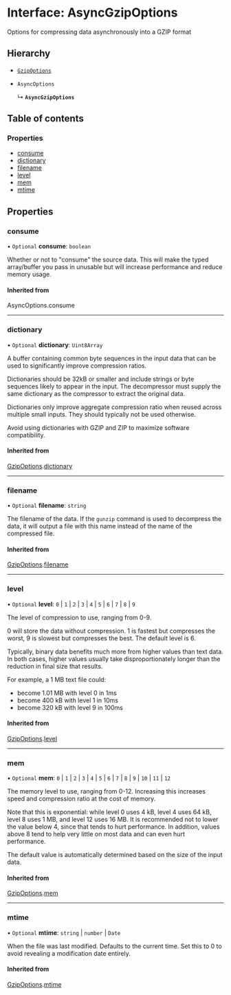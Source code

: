 # Interface: AsyncGzipOptions

Options for compressing data asynchronously into a GZIP format

## Hierarchy

- [`GzipOptions`](GzipOptions.md)

- `AsyncOptions`

  ↳ **`AsyncGzipOptions`**

## Table of contents

### Properties

- [consume](AsyncGzipOptions.md#consume)
- [dictionary](AsyncGzipOptions.md#dictionary)
- [filename](AsyncGzipOptions.md#filename)
- [level](AsyncGzipOptions.md#level)
- [mem](AsyncGzipOptions.md#mem)
- [mtime](AsyncGzipOptions.md#mtime)

## Properties

### consume

• `Optional` **consume**: `boolean`

Whether or not to "consume" the source data. This will make the typed array/buffer you pass in
unusable but will increase performance and reduce memory usage.

#### Inherited from

AsyncOptions.consume

___

### dictionary

• `Optional` **dictionary**: `Uint8Array`

A buffer containing common byte sequences in the input data that can be used to significantly improve compression ratios.

Dictionaries should be 32kB or smaller and include strings or byte sequences likely to appear in the input.
The decompressor must supply the same dictionary as the compressor to extract the original data.

Dictionaries only improve aggregate compression ratio when reused across multiple small inputs. They should typically not be used otherwise.

Avoid using dictionaries with GZIP and ZIP to maximize software compatibility.

#### Inherited from

[GzipOptions](GzipOptions.md).[dictionary](GzipOptions.md#dictionary)

___

### filename

• `Optional` **filename**: `string`

The filename of the data. If the `gunzip` command is used to decompress the data, it will output a file
with this name instead of the name of the compressed file.

#### Inherited from

[GzipOptions](GzipOptions.md).[filename](GzipOptions.md#filename)

___

### level

• `Optional` **level**: ``0`` \| ``1`` \| ``2`` \| ``3`` \| ``4`` \| ``5`` \| ``6`` \| ``7`` \| ``8`` \| ``9``

The level of compression to use, ranging from 0-9.

0 will store the data without compression.
1 is fastest but compresses the worst, 9 is slowest but compresses the best.
The default level is 6.

Typically, binary data benefits much more from higher values than text data.
In both cases, higher values usually take disproportionately longer than the reduction in final size that results.

For example, a 1 MB text file could:
- become 1.01 MB with level 0 in 1ms
- become 400 kB with level 1 in 10ms
- become 320 kB with level 9 in 100ms

#### Inherited from

[GzipOptions](GzipOptions.md).[level](GzipOptions.md#level)

___

### mem

• `Optional` **mem**: ``0`` \| ``1`` \| ``2`` \| ``3`` \| ``4`` \| ``5`` \| ``6`` \| ``7`` \| ``8`` \| ``9`` \| ``10`` \| ``11`` \| ``12``

The memory level to use, ranging from 0-12. Increasing this increases speed and compression ratio at the cost of memory.

Note that this is exponential: while level 0 uses 4 kB, level 4 uses 64 kB, level 8 uses 1 MB, and level 12 uses 16 MB.
It is recommended not to lower the value below 4, since that tends to hurt performance.
In addition, values above 8 tend to help very little on most data and can even hurt performance.

The default value is automatically determined based on the size of the input data.

#### Inherited from

[GzipOptions](GzipOptions.md).[mem](GzipOptions.md#mem)

___

### mtime

• `Optional` **mtime**: `string` \| `number` \| `Date`

When the file was last modified. Defaults to the current time.
Set this to 0 to avoid revealing a modification date entirely.

#### Inherited from

[GzipOptions](GzipOptions.md).[mtime](GzipOptions.md#mtime)
